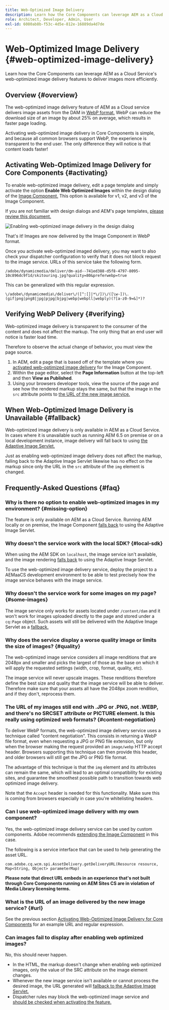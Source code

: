 ```yaml
---
title: Web-Optimized Image Delivery
description: Learn how the Core Components can leverage AEM as a Cloud Service's web-optimized image delivery features to deliver images more efficiently.
role: Architect, Developer, Admin, User
exl-id: 6080ab8b-f53c-4d5e-812e-16889da4d7de
---
```

# Web-Optimized Image Delivery {#web-optimized-image-delivery}

Learn how the Core Components can leverage AEM as a Cloud Service's web-optimized image delivery features to deliver images more efficiently.

## Overview {#overview}

The web-optimized image delivery feature of AEM as a Cloud service delivers image assets from the DAM in [WebP format.](https://developers.google.com/speed/webp) WebP can reduce the download size of an image by about 25% on average, which results in faster page loading.

Activating web-optimized image delivery in Core Components is simple, and because all common browsers support WebP, the experience is transparent to the end user. The only difference they will notice is that content loads faster!

## Activating Web-Optimized Image Delivery for Core Components {#activating}

To enable web-optimized image delivery, edit a page template and simply activate the option **Enable Web Optimized Images** within the design dialog of the [Image Component.](/help/components/image.md#design-dialog) This option is available for v1, v2, and v3 of the Image Component.

If you are not familiar with design dialogs and AEM's page templates, [please review this document.](/help/get-started/authoring.md#pre-configuring-core-components)

![Enabling web-optimized image delivery in the design dialog](/help/assets/web-optimized-image-delivery.png)

That's it! Images are now delivered by the Image Component in WebP format.

Once you activate web-optimized imaged delivery, you may want to also check your dispatcher configuration to verify that it does not block request to the image service. URLs of this service take the following form.

```text
/adobe/dynamicmedia/deliver/dm-aid--741ed388-d5f8-4797-8095-10c896dc9f1d/skitouring.jpg?quality=80&preferwebp=true
```

This can be generalized with this regular expression.

```text
\/adobe\/dynamicmedia\/deliver\/([^:[]|*\/])\/([\w-])\.(gif|png|png8|jpg|pjpg|bjpg|webp|webpll|webply)(?[a-z0-9=&]*)?
```

## Verifying WebP Delivery {#verifying}

Web-optimized image delivery is transparent to the consumer of the content and does not affect the markup. The only thing that an end user will notice is faster load time.

Therefore to observe the actual change of behavior, you must view the page source.

1. In AEM, edit a page that is based off of the template where you [activated web-optimized image delivery](#activating) for the Image Component.
1. Within the page editor, select the **Page Information** button at the top-left and then **View as Published**.
1. Using your browsers developer tools, view the source of the page and see how the rendered markup stays the same, but that the image in the `src` attribute points to [the URL of the new image service.](#activating)

## When Web-Optimized Image Delivery is Unavailable {#fallback}

Web-optimized image delivery is only available in AEM as a Cloud Service. In cases where it is unavailable such as running AEM 6.5 on premise or on a local development instance, image delivery will fall back to using [the Adaptive Image Servlet.](/help/developing/adaptive-image-servlet.md)

Just as enabling web-optimized image delivery does not affect the markup, falling back to the Adaptive Image Servlet likewise has no effect on the markup since only the URL in the `src` attribute of the `img` element is changed.

## Frequently-Asked Questions {#faq}

### Why is there no option to enable web-optimized images in my environment? {#missing-option}

The feature is only available on AEM as a Cloud Service. Running AEM locally or on premise, the Image Component [falls back](#fallback) to using the Adaptive Image Servlet.

### Why doesn't the service work with the local SDK? {#local-sdk}

When using the AEM SDK on `localhost`, the image service isn't available, and the image rendering [falls back](#fallback) to using the Adaptive Image Servlet.

To use the web-optimized image delivery service, deploy the project to a AEMaaCS development environment to be able to test precisely how the image service behaves with the image service.

### Why doesn't the service work for some images on my page? {#some-images}

The image service only works for assets located under `/content/dam` and it won't work for images uploaded directly to the page and stored under a `cq:Page` object. Such assets will still be delivered with the Adaptive Image Servlet as a [fallback.](#fallback)

### Why does the service display a worse quality image or limits the size of images? {#quality}

The web-optimized image service considers all image renditions that are 2048px and smaller and picks the largest of those as the base on which it will apply the requested settings (width, crop, format, quality, etc). 

The image service will never upscale images. These renditions therefore define the best size and quality that the image service will be able to deliver. Therefore make sure that your assets all have the 2048px zoom rendition, and if they don't, reprocess them.

### The URL of my images still end with .JPG or .PNG, not .WEBP, and there's no SRCSET attribute or PICTURE element. Is this really using optimized web formats? {#content-negotiation}

To deliver WebP formats, the web-optimized image delivery service uses a technique called "content negotiation". This consists in returning a WebP file format, even when requesting a JPG or PNG file extension, but only when the browser making the request provided an `image/webp` HTTP accept header. Browsers supporting this technique can then provide this header, and older browsers will still get the JPG or PNG file format.

The advantage of this technique is that the `img` element and its attributes can remain the same, which will lead to an optimal compatibility for existing sites, and guarantee the smoothest possible path to transition towards web optimized image delivery.

Note that the `Accept` header is needed for this functionality. Make sure this is coming from browsers especially in case you're whitelisting headers. 

### Can I use web-optimized image delivery with my own component?

Yes, the web-optimized image delivery service can be used by custom components. Adobe recommends [extending the Image Component](/help/developing/customizing.md) in this case. 

The following is a service interface that can be used to help generating the asset URL.

```
com.adobe.cq.wcm.spi.AssetDelivery.getDeliveryURL(Resource resource, Map<String, Object> parameterMap)
```

**Please note that direct URL embeds in an experience that's not built through Core Components running on AEM Sites CS are in violation of Media Library licensing terms.**

### What is the URL of an image delivered by the new image service? {#url}

See the previous section [Activating Web-Optimized Image Delivery for Core Components](#activating) for an example URL and regular expression.

### Can images fail to display after enabling web optimized images?

No, this should never happen.

* In the HTML, the markup doesn't change when enabling web optimized images, only the value of the SRC attribute on the image element changes.
* Whenever the new image service isn't available or cannot process the desired image, the URL generated will [fallback to the Adaptive Image Servlet.](#fallback)
* Dispatcher rules may block the web-optimized image service and [should be checked when activating the feature.](#activating)
